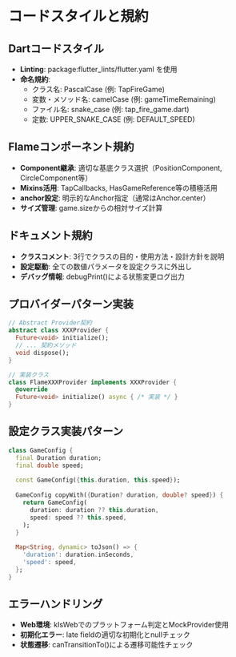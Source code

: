 # コードスタイルと規約

## Dartコードスタイル
- **Linting**: package:flutter_lints/flutter.yaml を使用
- **命名規約**: 
  - クラス名: PascalCase (例: TapFireGame)
  - 変数・メソッド名: camelCase (例: gameTimeRemaining)
  - ファイル名: snake_case (例: tap_fire_game.dart)
  - 定数: UPPER_SNAKE_CASE (例: DEFAULT_SPEED)

## Flameコンポーネント規約
- **Component継承**: 適切な基底クラス選択（PositionComponent, CircleComponent等）
- **Mixins活用**: TapCallbacks, HasGameReference等の積極活用
- **anchor設定**: 明示的なAnchor指定（通常はAnchor.center）
- **サイズ管理**: game.sizeからの相対サイズ計算

## ドキュメント規約
- **クラスコメント**: 3行でクラスの目的・使用方法・設計方針を説明
- **設定駆動**: 全ての数値パラメータを設定クラスに外出し
- **デバッグ情報**: debugPrint()による状態変更ログ出力

## プロバイダーパターン実装
```dart
// Abstract Provider契約
abstract class XXXProvider {
  Future<void> initialize();
  // ... 契約メソッド
  void dispose();
}

// 実装クラス
class FlameXXXProvider implements XXXProvider {
  @override
  Future<void> initialize() async { /* 実装 */ }
}
```

## 設定クラス実装パターン
```dart
class GameConfig {
  final Duration duration;
  final double speed;
  
  const GameConfig({this.duration, this.speed});
  
  GameConfig copyWith({Duration? duration, double? speed}) {
    return GameConfig(
      duration: duration ?? this.duration,
      speed: speed ?? this.speed,
    );
  }
  
  Map<String, dynamic> toJson() => {
    'duration': duration.inSeconds,
    'speed': speed,
  };
}
```

## エラーハンドリング
- **Web環境**: kIsWebでのプラットフォーム判定とMockProvider使用
- **初期化エラー**: late fieldの適切な初期化とnullチェック  
- **状態遷移**: canTransitionTo()による遷移可能性チェック